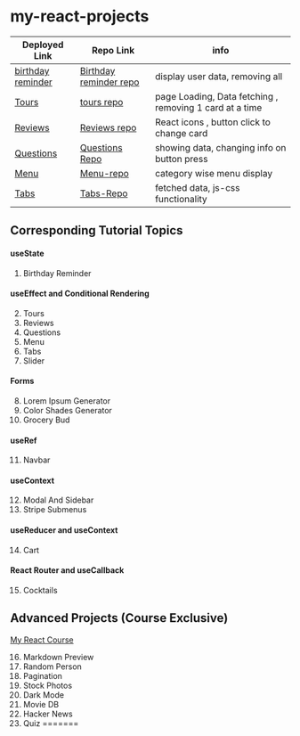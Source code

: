 # my-react-projects
  | Deployed Link | Repo Link | info |
  |---------------|-----------|------|
  |[birthday reminder](https://arpitpatawat-birthday-reminder.netlify.app/) | [Birthday reminder repo](https://github.com/arpitpatawat/my-react-projects/tree/master/01-birthday-reminder/setup) | display user data, removing all |
  | [Tours](https://arpitpatawat-tours.netlify.app/) | [tours repo](https://github.com/arpitpatawat/my-react-projects/tree/master/02-tours/setup/02-tours) | page Loading, Data fetching , removing 1 card at a time |
  | [Reviews](https://arpitpatawat-reviews.netlify.app/) | [Reviews repo](https://github.com/arpitpatawat/my-react-projects/tree/master/03-reviews/setup/03-reviews) | React icons , button click to change card |
  | [Questions](https://arpitpatawat-questions.netlify.app/) | [Questions Repo](https://github.com/arpitpatawat/my-react-projects/tree/master/04-accordion/04-accordion) | showing data, changing info on button press |
  | [Menu](https://arpitpatawat-menu.netlify.app/) | [Menu-repo](https://github.com/arpitpatawat/my-react-projects/tree/master/05-menu/setup) | category wise menu display |
  | [Tabs](https://arpitpatawat-tabs.netlify.app/) | [Tabs-Repo](https://github.com/arpitpatawat/React-basics/tree/master/06-tabs/setup) | fetched data, js-css functionality |

## Corresponding Tutorial Topics

#### useState

1. Birthday Reminder

#### useEffect and Conditional Rendering

2. Tours
3. Reviews
4. Questions
5. Menu
6. Tabs
7. Slider

#### Forms

8. Lorem Ipsum Generator
9. Color Shades Generator
10. Grocery Bud

#### useRef

11. Navbar

#### useContext

12. Modal And Sidebar
13. Stripe Submenus

#### useReducer and useContext

14. Cart

#### React Router and useCallback

15. Cocktails

## Advanced Projects (Course Exclusive)

[My React Course](https://www.udemy.com/course/react-tutorial-and-projects-course/?referralCode=FEE6A921AF07E2563CEF)

16. Markdown Preview
17. Random Person
18. Pagination
19. Stock Photos
20. Dark Mode
21. Movie DB
22. Hacker News
23. Quiz
=======

